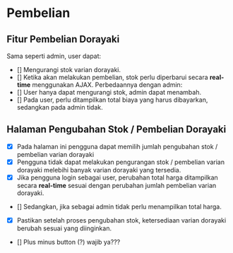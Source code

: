 # Pembelian

## Fitur Pembelian Dorayaki
Sama seperti admin, user dapat:
- [] Mengurangi stok varian dorayaki.
- [] Ketika akan melakukan pembelian, stok perlu diperbarui secara **real-time** menggunakan AJAX.
Perbedaannya dengan admin:
- [] User hanya dapat mengurangi stok, admin dapat menambah.
- [] Pada user, perlu ditampilkan total biaya yang harus dibayarkan, sedangkan pada admin tidak.

## Halaman Pengubahan Stok / Pembelian Dorayaki
- [x] Pada halaman ini pengguna dapat memilih jumlah pengubahan stok / pembelian varian dorayaki
- [x] Pengguna tidak dapat melakukan pengurangan stok / pembelian varian dorayaki melebihi banyak varian dorayaki yang tersedia.
- [x] Jika pengguna login sebagai user, perubahan total harga ditampilkan secara **real-time** sesuai dengan perubahan jumlah pembelian varian dorayaki. 
- [] Sedangkan, jika sebagai admin tidak perlu menampilkan total harga.
- [x] Pastikan setelah proses pengubahan stok, ketersediaan varian dorayaki berubah sesuai yang diinginkan.
- [] Plus minus button (?) wajib ya???